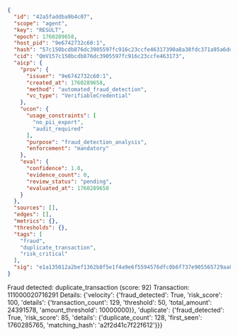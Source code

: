 ```json
{
  "id": "42a5faddba9b4c07",
  "scope": "agent",
  "key": "RESULT",
  "epoch": 1760289658,
  "host_pid": "9e6742732c60:1",
  "hash": "57c150bcdb876dc3905597fc916c23ccfe46317390a8a38fdc371a95a6dd9c1f",
  "cid": "QmV157c150bcdb876dc3905597fc916c23ccfe463173",
  "aicp": {
    "prov": {
      "issuer": "9e6742732c60:1",
      "created_at": 1760289658,
      "method": "automated_fraud_detection",
      "vc_type": "VerifiableCredential"
    },
    "ucon": {
      "usage_constraints": [
        "no_pii_export",
        "audit_required"
      ],
      "purpose": "fraud_detection_analysis",
      "enforcement": "mandatory"
    },
    "eval": {
      "confidence": 1.0,
      "evidence_count": 0,
      "review_status": "pending",
      "evaluated_at": 1760289658
    }
  },
  "sources": [],
  "edges": [],
  "metrics": {},
  "thresholds": {},
  "tags": [
    "fraud",
    "duplicate_transaction",
    "risk_critical"
  ],
  "sig": "e1a135012a2bef1362b8f5e1f4a9e6f5594576dfc0b6f737e905565729aa8bb0"
}
```

Fraud detected: duplicate_transaction (score: 92)
Transaction: 111000020716291
Details: {'velocity': {'fraud_detected': True, 'risk_score': 100, 'details': {'transaction_count': 129, 'threshold': 50, 'total_amount': 24391578, 'amount_threshold': 10000000}}, 'duplicate': {'fraud_detected': True, 'risk_score': 85, 'details': {'duplicate_count': 128, 'first_seen': 1760285765, 'matching_hash': 'a2f2d41c7f22f612'}}}